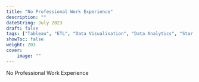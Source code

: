 ```yaml
---
title: "No Professional Work Experience"
description: ""
dateString: July 2023
draft: false
tags: ["Tableau", "ETL", "Data Visualisation", "Data Analytics", "Star Schema", "SQL", "Database"]
showToc: false
weight: 203
cover:
    image: ""
--- 
```


No Professional Work Experience